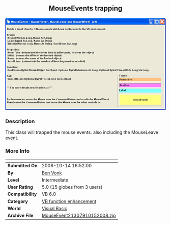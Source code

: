 ﻿<div align="center">

## MouseEvents trapping

<img src="PIC20088301739174592.jpg">
</div>

### Description

This class will trapped the mouse events. also including the MouseLeave event.
 
### More Info
 


<span>             |<span>
---                |---
**Submitted On**   |2008-10-14 16:52:00
**By**             |[Ben Vonk](https://github.com/Planet-Source-Code/PSCIndex/blob/master/ByAuthor/ben-vonk.md)
**Level**          |Intermediate
**User Rating**    |5.0 (15 globes from 3 users)
**Compatibility**  |VB 6\.0
**Category**       |[VB function enhancement](https://github.com/Planet-Source-Code/PSCIndex/blob/master/ByCategory/vb-function-enhancement__1-25.md)
**World**          |[Visual Basic](https://github.com/Planet-Source-Code/PSCIndex/blob/master/ByWorld/visual-basic.md)
**Archive File**   |[MouseEvent21307910152008\.zip](https://github.com/Planet-Source-Code/ben-vonk-mouseevents-trapping__1-71027/archive/master.zip)








